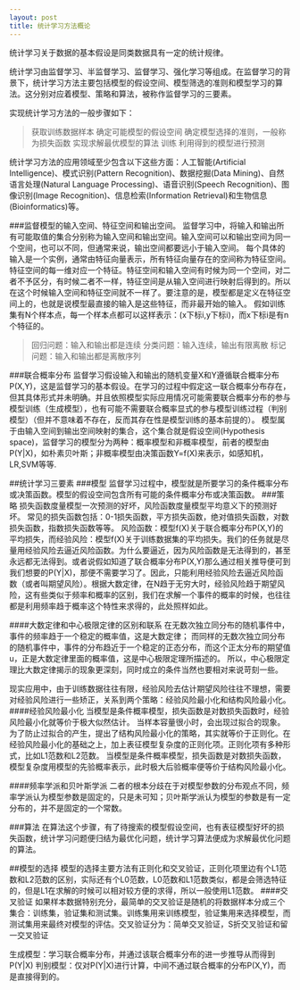 ```yaml
---
layout: post
title: 统计学习方法概论
---
```


统计学习关于数据的基本假设是同类数据具有一定的统计规律。

统计学习由监督学习、半监督学习、监督学习、强化学习等组成。在监督学习的背景下，统计学习方法主要包括模型的假设空间、模型筛选的准则和模型学习的算法。这分别对应着模型、策略和算法，被称作监督学习的三要素。

实现统计学习方法的一般步骤如下：
> 获取训练数据样本
> 确定可能模型的假设空间
> 确定模型选择的准则，一般称为损失函数
> 实现求解最优模型的算法
> 训练
> 利用得到的模型进行预测

统计学习方法的应用领域至少包含以下这些方面：人工智能(Artificial Intelligence)、模式识别(Pattern Recognition)、数据挖掘(Data Mining)、自然语言处理(Natural Language Processing)、语音识别(Speech Recognition)、图像识别(Image Recognition)、信息检索(Information Retrieval)和生物信息(Bioinformatics)等。

###监督模型的输入空间、特征空间和输出空间。
监督学习中，将输入和输出所有可能取值的集合分别称为输入空间和输出空间。输入空间可以和输出空间为同一个空间，也可以不同，但通常来说，输出空间都要远小于输入空间。
每个具体的输入是一个实例，通常由特征向量表示，所有特征向量存在的空间称为特征空间。特征空间的每一维对应一个特征。特征空间和输入空间有时候为同一个空间，对二者不予区分，有时候二者不一样，特征空间是从输入空间进行映射后得到的。所以在这个时候输入空间和特征空间就不一样了。要注意的是，模型都是定义在特征空间上的，也就是说模型最直接的输入是这些特征，而非最开始的输入。
假如训练集有N个样本点，每一个样本点都可以这样表示：(x下标i,y下标i)，而x下标i是有n个特征的。
> 回归问题：输入和输出都是连续
> 分类问题：输入连续，输出有限离散
> 标记问题：输入和输出都是离散序列

###联合概率分布
监督学习假设输入和输出的随机变量X和Y遵循联合概率分布P(X,Y)，这是监督学习的基本假设。在学习的过程中假定这一联合概率分布存在，但其具体形式并未明确。并且依照模型实际应用情况可能需要联合概率分布的参与模型训练（生成模型），也有可能不需要联合概率显式的参与模型训练过程（判别模型）（但并不意味着不存在，反而其存在性是模型训练的基本前提的）。
模型属于由输入空间到输出空间映射的集合，这个集合就是假设空间(Hypothesis space)，监督学习的模型分为两种：概率模型和非概率模型，前者的模型由P(Y|X)，如朴素贝叶斯；非概率模型由决策函数Y=f(X)来表示，如感知机，LR,SVM等等.


##统计学习三要素
###模型
监督学习过程中，模型就是所要学习的条件概率分布或决策函数。模型的假设空间包含所有可能的条件概率分布或决策函数。
###策略
损失函数度量模型一次预测的好坏，风险函数度量模型平均意义下的预测好坏。
常见的损失函数包括：0-1损失函数，平方损失函数，绝对值损失函数，对数损失函数，指数损失函数等等。
风险函数：模型f(X)关于联合概率分布P(X,Y)的平均损失，而经验风险：模型f(X)关于训练数据集的平均损失。我们的任务就是尽量用经验风险去逼近风险函数。为什么要逼近，因为风险函数是无法得到的，甚至永远都无法得到。或者说假如知道了联合概率分布P(X,Y)那么通过相关推导便可到我们想要的P(Y|X)，那便不需要学习了。因此，只能利用经验风险去逼近风险函数（或者叫期望风险）。根据大数定律，在N趋于无穷大时，经验风险趋于期望风险，这有些类似于频率和概率的区别，我们在求解一个事件的概率的时候，也往往都是利用频率趋于概率这个特性来求得的，此处照样如此。

####大数定律和中心极限定律的区别和联系
在无数次独立同分布的随机事件中，事件的频率趋于一个稳定的概率值，这是大数定律；
而同样的无数次独立同分布的随机事件中，事件的分布趋近于一个稳定的正态分布，而这个正太分布的期望值u，正是大数定律里面的概率值，这是中心极限定理所描述的。
所以，中心极限定理比大数定律揭示的现象更深刻，同时成立的条件当然也要相对来说苛刻一些。

现实应用中，由于训练数据往往有限，经验风险去估计期望风险往往不理想，需要对经验风险进行一些矫正，关系到两个策略：经验风险最小化和结构风险最小化。
####经验风险最小化
当模型是条件概率模型，损失函数是对数损失函数时，经验风险最小化就等价于极大似然估计。
当样本容量很小时，会出现过拟合的现象。为了防止过拟合的产生，提出了结构风险最小化的策略，其实就等价于正则化。在经验风险最小化的基础之上，加上表征模型复杂度的正则化项。正则化项有多种形式，比如L1范数和L2范数。
当模型是条件概率模型，损失函数是对数损失函数，模型复杂度用模型的先验概率表示，此时极大后验概率便等价于结构风险最小化。

####频率学派和贝叶斯学派
二者的根本分歧在于对模型参数的分布观点不同，频率学派认为模型参数是固定的，只是未可知；贝叶斯学派认为模型的参数是有一定分布的，并不是固定的一个常数。

###算法
在算法这个步骤，有了待搜索的模型假设空间，也有表征模型好坏的损失函数，统计学习问题便归结为最优化问题，统计学习算法便成为求解最优化问题的算法。

##模型的选择
模型的选择主要方法有正则化和交叉验证，正则化项里边有个L1范数和L2范数的区别，实际还有个L0范数，L0范数和L1范数类似，都是会筛选特征的，但是L1在求解的时候可以相对较方便的求得，所以一般使用L1范数。
####交叉验证
如果样本数据特别充分，最简单的交叉验证是随机的将数据样本分成三个集合：训练集，验证集和测试集。训练集用来训练模型，验证集用来选择模型，而测试集用来最终对模型的评估。交叉验证分为：简单交叉验证，S折交叉验证和留一交叉验证

生成模型：学习联合概率分布，并通过该联合概率分布的进一步推导从而得到P(Y|X)
判别模型：仅对P(Y|X)进行计算，中间不通过联合概率的分布P(X,Y)，而是直接得到的。

